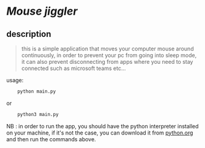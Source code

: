 # **_Mouse jiggler_**

## description

> this is a simple application that moves your computer mouse around continuously, in order to prevent your pc from going into sleep mode, it can also prevent disconnecting from apps where you need to stay connected such as microsoft teams etc...

usage:

```bash
    python main.py
```

or

```bash
    python3 main.py
```

NB : in order to run the app, you should have the python interpreter installed on your machine, if it's not the case, you can download it from [python.org](https://www.python.org) and then run the commands above.
